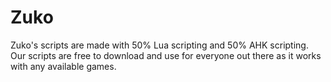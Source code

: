 # Zuko
Zuko's scripts are made with 50% Lua scripting and 50% AHK scripting.
Our scripts are free to download and use for everyone out there as it works with any available games.
